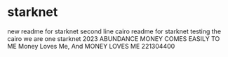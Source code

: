# starknet
new readme for starknet
second line
cairo readme for starknet
testing the cairo
we are one
starknet 2023
ABUNDANCE
MONEY COMES EASILY TO ME
Money Loves Me, And MONEY LOVES ME
221304400
